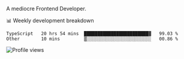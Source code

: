 A mediocre Frontend Developer.

📊 Weekly development breakdown
<!--START_SECTION:waka-->

```text
TypeScript   20 hrs 54 mins  ████████████████████████▓   99.03 %
Other        10 mins         ▒░░░░░░░░░░░░░░░░░░░░░░░░   00.86 %
```

<!--END_SECTION:waka-->

<img src="https://gpvc.arturio.dev/iqbalfasri" alt="Profile views"/>
